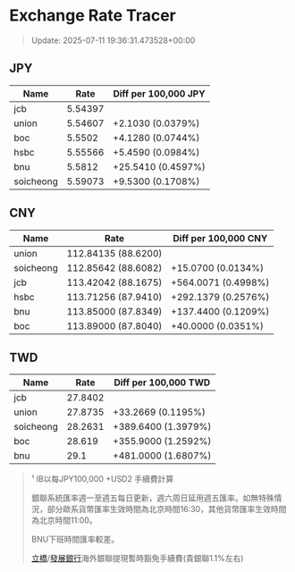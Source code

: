 # Exchange Rate Tracer

> Update: 2025-07-11 19:36:31.473528+00:00

## JPY

| Name      |    Rate | Diff per 100,000 JPY   |
|-----------|---------|------------------------|
| jcb       | 5.54397 |                        |
| union     | 5.54607 | +2.1030 (0.0379%)      |
| boc       | 5.5502  | +4.1280 (0.0744%)      |
| hsbc      | 5.55566 | +5.4590 (0.0984%)      |
| bnu       | 5.5812  | +25.5410 (0.4597%)     |
| soicheong | 5.59073 | +9.5300 (0.1708%)      |

## CNY

| Name      | Rate                | Diff per 100,000 CNY   |
|-----------|---------------------|------------------------|
| union     | 112.84135	(88.6200) |                        |
| soicheong | 112.85642	(88.6082) | +15.0700 (0.0134%)     |
| jcb       | 113.42042	(88.1675) | +564.0071 (0.4998%)    |
| hsbc      | 113.71256	(87.9410) | +292.1379 (0.2576%)    |
| bnu       | 113.85000	(87.8349) | +137.4400 (0.1209%)    |
| boc       | 113.89000	(87.8040) | +40.0000 (0.0351%)     |

## TWD

| Name      |    Rate | Diff per 100,000 TWD   |
|-----------|---------|------------------------|
| jcb       | 27.8402 |                        |
| union     | 27.8735 | +33.2669 (0.1195%)     |
| soicheong | 28.2631 | +389.6400 (1.3979%)    |
| boc       | 28.619  | +355.9000 (1.2592%)    |
| bnu       | 29.1    | +481.0000 (1.6807%)    |


> ¹ IB以每JPY100,000 +USD2 手續費計算
>
> 銀聯系統匯率週一至週五每日更新，週六周日延用週五匯率。如無特殊情況，部分歐系貨幣匯率生效時間為北京時間16:30，其他貨幣匯率生效時間為北京時間11:00。
>
> BNU下班時間匯率較差。
>
> [立橋](https://www.wlbank.com.mo/uploads/ueditor/file/20181211/1544536513900230.pdf)/[發展銀行](https://www.mdb.com.mo/Service_Charges_20230728.pdf)海外銀聯提現暫時豁免手續費(貴銀聯1.1%左右)

